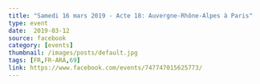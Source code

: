 ```yaml
---
title: "Samedi 16 mars 2019 - Acte 18: Auvergne-Rhône-Alpes à Paris"
type: event
date:  2019-03-12
source: facebook
category: [events]
thumbnail: /images/posts/default.jpg
tags: [FR,FR-ARA,69]
link: https://www.facebook.com/events/747747015625773/
---
```

